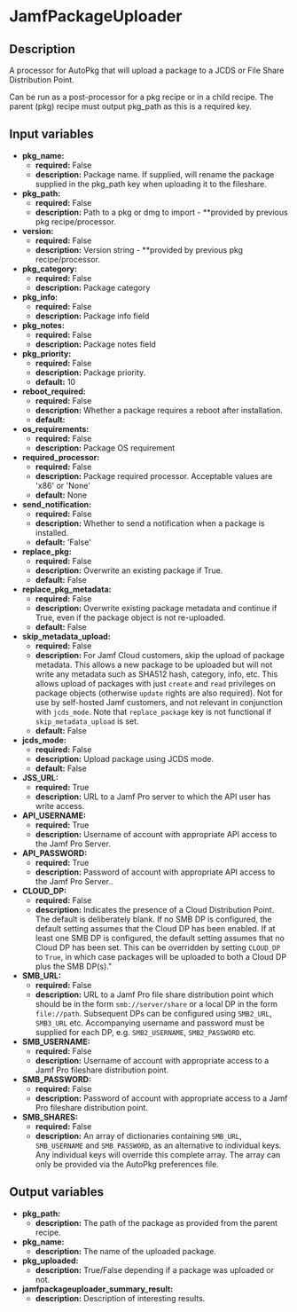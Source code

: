 # JamfPackageUploader

## Description

A processor for AutoPkg that will upload a package to a JCDS or File Share Distribution Point.

Can be run as a post-processor for a pkg recipe or in a child recipe. The parent (pkg) recipe must output pkg_path as this is a required key.

## Input variables

- **pkg_name:**
  - **required:** False
  - **description:** Package name. If supplied, will rename the package supplied in the pkg_path key when uploading it to the fileshare.
- **pkg_path:**
  - **required:** False
  - **description:** Path to a pkg or dmg to import - \*\*provided by previous pkg recipe/processor.
- **version:**
  - **required:** False
  - **description:** Version string - \*\*provided by previous pkg recipe/processor.
- **pkg_category:**
  - **required:** False
  - **description:** Package category
- **pkg_info:**
  - **required:** False
  - **description:** Package info field
- **pkg_notes:**
  - **required:** False
  - **description:** Package notes field
- **pkg_priority:**
  - **required:** False
  - **description:** Package priority.
  - **default:** 10
- **reboot_required:**
  - **required:** False
  - **description:** Whether a package requires a reboot after installation.
  - **default:**
- **os_requirements:**
  - **required:** False
  - **description:** Package OS requirement
- **required_processor:**
  - **required:** False
  - **description:** Package required processor. Acceptable values are 'x86' or 'None'
  - **default:** None
- **send_notification:**
  - **required:** False
  - **description:** Whether to send a notification when a package is installed.
  - **default:** 'False'
- **replace_pkg:**
  - **required:** False
  - **description:** Overwrite an existing package if True.
  - **default:** False
- **replace_pkg_metadata:**
  - **required:** False
  - **description:** Overwrite existing package metadata and continue if True, even if the package object is not re-uploaded.
  - **default:** False
- **skip_metadata_upload:**
  - **required:** False
  - **description:** For Jamf Cloud customers, skip the upload of package metadata. This allows a new package to be uploaded but will not write any metadata such as SHA512 hash, category, info, etc. This allows upload of packages with just `create` and `read` privileges on package objects (otherwise `update` rights are also required). Not for use by self-hosted Jamf customers, and not relevant in conjunction with `jcds_mode`. Note that `replace_package` key is not functional if `skip_metadata_upload` is set.
  - **default:** False
- **jcds_mode:**
  - **required:** False
  - **description:** Upload package using JCDS mode.
  - **default:** False
- **JSS_URL:**
  - **required:** True
  - **description:** URL to a Jamf Pro server to which the API user has write access.
- **API_USERNAME:**
  - **required:** True
  - **description:** Username of account with appropriate API access to the Jamf Pro Server.
- **API_PASSWORD:**
  - **required:** True
  - **description:** Password of account with appropriate API access to the Jamf Pro Server..
- **CLOUD_DP:**
  - **required:** False
  - **description:** Indicates the presence of a Cloud Distribution Point. The default is deliberately blank. If no SMB DP is configured, the default setting assumes that the Cloud DP has been enabled. If at least one SMB DP is configured, the default setting assumes that no Cloud DP has been set. This can be overridden by setting `CLOUD_DP` to `True`, in which case packages will be uploaded to both a Cloud DP plus the SMB DP(s)."
- **SMB_URL:**
  - **required:** False
  - **description:** URL to a Jamf Pro file share distribution point which should be in the form `smb://server/share` or a local DP in the form `file://path`. Subsequent DPs can be configured using `SMB2_URL`, `SMB3_URL` etc. Accompanying username and password must be supplied for each DP, e.g. `SMB2_USERNAME`, `SMB2_PASSWORD` etc.
- **SMB_USERNAME:**
  - **required:** False
  - **description:** Username of account with appropriate access to a Jamf Pro fileshare distribution point.
- **SMB_PASSWORD:**
  - **required:** False
  - **description:** Password of account with appropriate access to a Jamf Pro fileshare distribution point.
- **SMB_SHARES:**
  - **required:** False
  - **description:** An array of dictionaries containing `SMB_URL`, `SMB_USERNAME` and `SMB_PASSWORD`, as an alternative to individual keys. Any individual keys will override this complete array. The array can only be provided via the AutoPkg preferences file.

## Output variables

- **pkg_path:**
  - **description:** The path of the package as provided from the parent recipe.
- **pkg_name:**
  - **description:** The name of the uploaded package.
- **pkg_uploaded:**
  - **description:** True/False depending if a package was uploaded or not.
- **jamfpackageuploader_summary_result:**
  - **description:** Description of interesting results.

